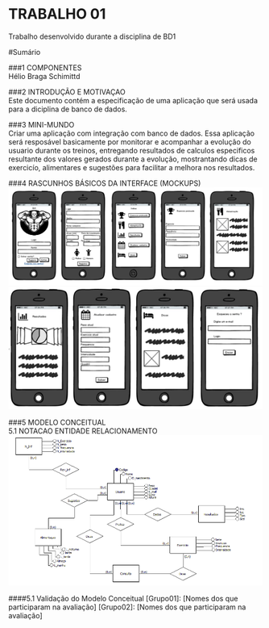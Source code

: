 # TRABALHO 01
Trabalho desenvolvido durante a disciplina de BD1

#Sumário

###1	COMPONENTES<br>
Hélio Braga Schimittd<br>

###2	INTRODUÇÃO E MOTIVAÇAO<br>
Este documento contém a especificação de uma aplicação que será usada para a diciplina de banco de dados.  <br>

###3	MINI-MUNDO<br>
Criar uma aplicação com integração com banco de dados. Essa aplicação será resposável basicamente por monitorar e acompanhar a evolução do usuario durante os treinos, entregando resultados de calculos especificos resultante dos valores gerados durante a evolução, mostrantando dicas de exercicío, alimentares e sugestões para facilitar a melhora nos resultados. <br>

###4	RASCUNHOS BÁSICOS DA INTERFACE (MOCKUPS)<br>
![Alt text](https://github.com/hbschimittd/trab01/blob/master/moc%201.png "Title")
![Alt text](https://github.com/hbschimittd/trab01/blob/master/mocf.png "Title")

###5	MODELO CONCEITUAL<br>
    5.1 NOTACAO ENTIDADE RELACIONAMENTO
![Alt text](https://github.com/hbschimittd/trab01/blob/master/mapa.png "Title")

####5.1 Validação do Modelo Conceitual
    [Grupo01]: [Nomes dos que participaram na avaliação]
    [Grupo02]: [Nomes dos que participaram na avaliação]

